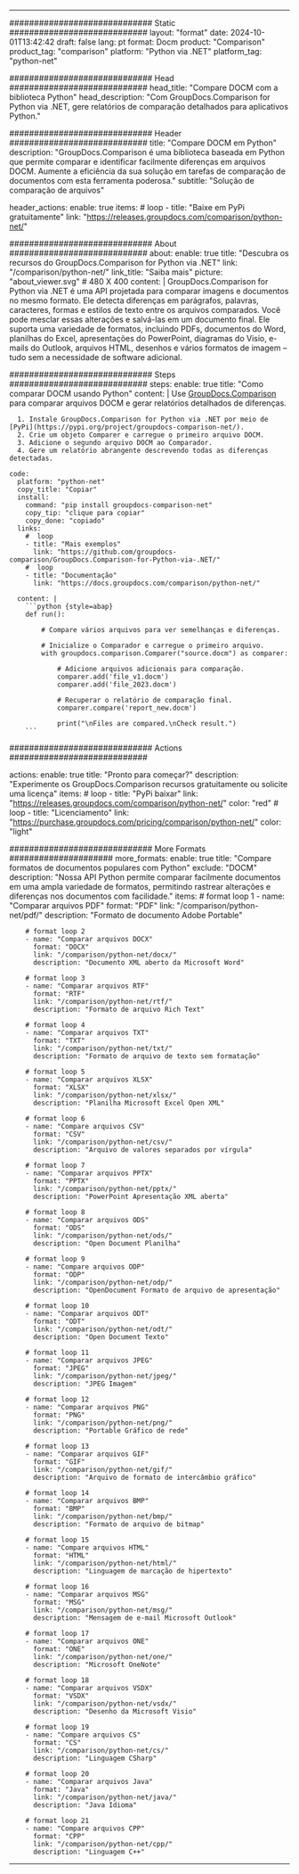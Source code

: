 
---
############################# Static ############################
layout: "format"
date:  2024-10-01T13:42:42
draft: false
lang: pt
format: Docm
product: "Comparison"
product_tag: "comparison"
platform: "Python via .NET"
platform_tag: "python-net"

############################# Head ############################
head_title: "Compare DOCM com a biblioteca Python"
head_description: "Com GroupDocs.Comparison for Python via .NET, gere relatórios de comparação detalhados para aplicativos Python."

############################# Header ############################
title: "Compare DOCM em Python" 
description: "GroupDocs.Comparison é uma biblioteca baseada em Python que permite comparar e identificar facilmente diferenças em arquivos DOCM. Aumente a eficiência da sua solução em tarefas de comparação de documentos com esta ferramenta poderosa."
subtitle: "Solução de comparação de arquivos" 

header_actions:
  enable: true
  items:
    #  loop
    - title: "Baixe em PyPi gratuitamente"
      link: "https://releases.groupdocs.com/comparison/python-net/"
      
############################# About ############################
about:
    enable: true
    title: "Descubra os recursos do GroupDocs.Comparison for Python via .NET"
    link: "/comparison/python-net/"
    link_title: "Saiba mais"
    picture: "about_viewer.svg" # 480 X 400
    content: |
       GroupDocs.Comparison for Python via .NET é uma API projetada para comparar imagens e documentos no mesmo formato. Ele detecta diferenças em parágrafos, palavras, caracteres, formas e estilos de texto entre os arquivos comparados. Você pode mesclar essas alterações e salvá-las em um documento final. Ele suporta uma variedade de formatos, incluindo PDFs, documentos do Word, planilhas do Excel, apresentações do PowerPoint, diagramas do Visio, e-mails do Outlook, arquivos HTML, desenhos e vários formatos de imagem – tudo sem a necessidade de software adicional.

############################# Steps ############################
steps:
    enable: true
    title: "Como comparar DOCM usando Python"
    content: |
      Use [GroupDocs.Comparison](https://products.groupdocs.com/comparison/python-net/) para comparar arquivos DOCM e gerar relatórios detalhados de diferenças.
      
      1. Instale GroupDocs.Comparison for Python via .NET por meio de [PyPi](https://pypi.org/project/groupdocs-comparison-net/).
      2. Crie um objeto Comparer e carregue o primeiro arquivo DOCM.
      3. Adicione o segundo arquivo DOCM ao Comparador.
      4. Gere um relatório abrangente descrevendo todas as diferenças detectadas.
   
    code:
      platform: "python-net"
      copy_title: "Copiar"
      install:
        command: "pip install groupdocs-comparison-net"
        copy_tip: "clique para copiar"
        copy_done: "copiado"
      links:
        #  loop
        - title: "Mais exemplos"
          link: "https://github.com/groupdocs-comparison/GroupDocs.Comparison-for-Python-via-.NET/"
        #  loop
        - title: "Documentação"
          link: "https://docs.groupdocs.com/comparison/python-net/"
          
      content: |
        ```python {style=abap}
        def run():

            # Compare vários arquivos para ver semelhanças e diferenças.

            # Inicialize o Comparador e carregue o primeiro arquivo.
            with groupdocs.comparison.Comparer("source.docm") as comparer:

                # Adicione arquivos adicionais para comparação.
                comparer.add('file_v1.docm')
                comparer.add('file_2023.docm')

                # Recuperar o relatório de comparação final.
                comparer.compare('report_new.docm')

                print("\nFiles are compared.\nCheck result.")
        ```            

############################# Actions ############################

actions:
  enable: true
  title: "Pronto para começar?"
  description: "Experimente os GroupDocs.Comparison recursos gratuitamente ou solicite uma licença"
  items:
    #  loop
    - title: "PyPi baixar"
      link: "https://releases.groupdocs.com/comparison/python-net/"
      color: "red"
        #  loop
    - title: "Licenciamento"
      link: "https://purchase.groupdocs.com/pricing/comparison/python-net/"
      color: "light"


############################# More Formats #####################
more_formats:
    enable: true
    title: "Compare formatos de documentos populares com Python"
    exclude: "DOCM"
    description: "Nossa API Python permite comparar facilmente documentos em uma ampla variedade de formatos, permitindo rastrear alterações e diferenças nos documentos com facilidade."
    items: 
        # format loop 1
        - name: "Comparar arquivos PDF"
          format: "PDF"
          link: "/comparison/python-net/pdf/"
          description: "Formato de documento Adobe Portable"

        # format loop 2
        - name: "Comparar arquivos DOCX"
          format: "DOCX"
          link: "/comparison/python-net/docx/"
          description: "Documento XML aberto da Microsoft Word"

        # format loop 3
        - name: "Comparar arquivos RTF"
          format: "RTF"
          link: "/comparison/python-net/rtf/"
          description: "Formato de arquivo Rich Text"

        # format loop 4
        - name: "Comparar arquivos TXT"
          format: "TXT"
          link: "/comparison/python-net/txt/"
          description: "Formato de arquivo de texto sem formatação"

        # format loop 5
        - name: "Comparar arquivos XLSX"
          format: "XLSX"
          link: "/comparison/python-net/xlsx/"
          description: "Planilha Microsoft Excel Open XML"

        # format loop 6
        - name: "Compare arquivos CSV"
          format: "CSV"
          link: "/comparison/python-net/csv/"
          description: "Arquivo de valores separados por vírgula"

        # format loop 7
        - name: "Comparar arquivos PPTX"
          format: "PPTX"
          link: "/comparison/python-net/pptx/"
          description: "PowerPoint Apresentação XML aberta"

        # format loop 8
        - name: "Comparar arquivos ODS"
          format: "ODS"
          link: "/comparison/python-net/ods/"
          description: "Open Document Planilha"

        # format loop 9
        - name: "Compare arquivos ODP"
          format: "ODP"
          link: "/comparison/python-net/odp/"
          description: "OpenDocument Formato de arquivo de apresentação"

        # format loop 10
        - name: "Comparar arquivos ODT"
          format: "ODT"
          link: "/comparison/python-net/odt/"
          description: "Open Document Texto"

        # format loop 11
        - name: "Comparar arquivos JPEG"
          format: "JPEG"
          link: "/comparison/python-net/jpeg/"
          description: "JPEG Imagem"

        # format loop 12
        - name: "Comparar arquivos PNG"
          format: "PNG"
          link: "/comparison/python-net/png/"
          description: "Portable Gráfico de rede"

        # format loop 13
        - name: "Comparar arquivos GIF"
          format: "GIF"
          link: "/comparison/python-net/gif/"
          description: "Arquivo de formato de intercâmbio gráfico"

        # format loop 14
        - name: "Comparar arquivos BMP"
          format: "BMP"
          link: "/comparison/python-net/bmp/"
          description: "Formato de arquivo de bitmap"

        # format loop 15
        - name: "Compare arquivos HTML"
          format: "HTML"
          link: "/comparison/python-net/html/"
          description: "Linguagem de marcação de hipertexto"

        # format loop 16
        - name: "Comparar arquivos MSG"
          format: "MSG"
          link: "/comparison/python-net/msg/"
          description: "Mensagem de e-mail Microsoft Outlook"

        # format loop 17
        - name: "Comparar arquivos ONE"
          format: "ONE"
          link: "/comparison/python-net/one/"
          description: "Microsoft OneNote"

        # format loop 18
        - name: "Comparar arquivos VSDX"
          format: "VSDX"
          link: "/comparison/python-net/vsdx/"
          description: "Desenho da Microsoft Visio"

        # format loop 19
        - name: "Compare arquivos CS"
          format: "CS"
          link: "/comparison/python-net/cs/"
          description: "Linguagem CSharp"

        # format loop 20
        - name: "Comparar arquivos Java"
          format: "Java"
          link: "/comparison/python-net/java/"
          description: "Java Idioma"
          
        # format loop 21
        - name: "Compare arquivos CPP"
          format: "CPP"
          link: "/comparison/python-net/cpp/"
          description: "Linguagem C++"
---